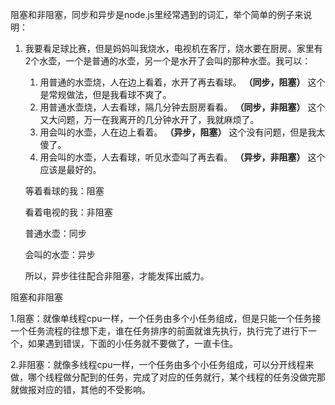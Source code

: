 阻塞和非阻塞，同步和异步是node.js里经常遇到的词汇，举个简单的例子来说明：

1. 我要看足球比赛，但是妈妈叫我烧水，电视机在客厅，烧水要在厨房。家里有2个水壶，一个是普通的水壶，另一个是水开了会叫的那种水壶。我可以：

   1. 用普通的水壶烧，人在边上看着，水开了再去看球。
      **（同步，阻塞）**
      这个是常规做法，但是我看球不爽了。
   2. 用普通水壶烧，人去看球，隔几分钟去厨房看看。
      **（同步，非阻塞）**
      这个又大问题，万一在我离开的几分钟水开了，我就麻烦了。
   3. 用会叫的水壶，人在边上看着。
      **（异步，阻塞）**
      这个没有问题，但是我太傻了。
   4. 用会叫的水壶，人去看球，听见水壶叫了再去看。
      **（异步，非阻塞）**
      这个应该是最好的。

   等着看球的我：阻塞

   看着电视的我：非阻塞

   普通水壶：同步

   会叫的水壶：异步

   所以，异步往往配合非阻塞，才能发挥出威力。

阻塞和非阻塞

1.阻塞：就像单线程cpu一样，一个任务由多个小任务组成，但是只能一个任务接一个任务流程的往想下走，谁在任务排序的前面就谁先执行，执行完了进行下一个，如果遇到错误，下面的小任务就不要做了，一直卡住。

2.非阻塞：就像多线程cpu一样，一个任务由多个小任务组成，可以分开线程来做，哪个线程做分配到的任务，完成了对应的任务就行，某个线程的任务没做完那就做报对应的错，其他的不受影响。



